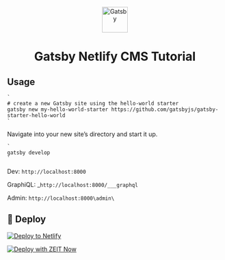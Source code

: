 <p align="center">
  <a href="https://www.gatsbyjs.org">
    <img alt="Gatsby" src="https://www.gatsbyjs.org/monogram.svg" width="60" />
  </a>
</p>
<h1 align="center">
  Gatsby Netlify CMS Tutorial
</h1>

## Usage

    `
    # create a new Gatsby site using the hello-world starter
    gatsby new my-hello-world-starter https://github.com/gatsbyjs/gatsby-starter-hello-world
    `

  Navigate into your new site’s directory and start it up.

    `
    gatsby develop
    `

Dev: `http://localhost:8000`

GraphiQL: _`http://localhost:8000/___graphql`

Admin: `http://localhost:8000\admin\`


## 💫 Deploy

[![Deploy to Netlify](https://www.netlify.com/img/deploy/button.svg)](https://app.netlify.com/start/deploy?repository=https://github.com/gatsbyjs/gatsby-starter-hello-world)

[![Deploy with ZEIT Now](https://zeit.co/button)](https://zeit.co/import/project?template=https://github.com/gatsbyjs/gatsby-starter-hello-world)
